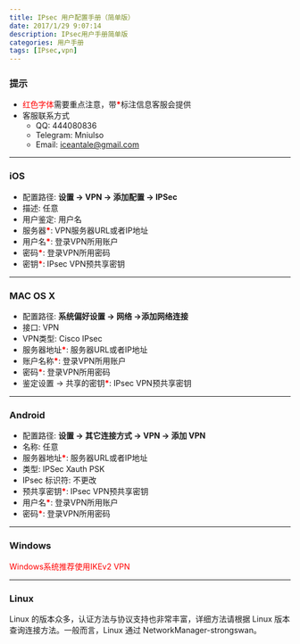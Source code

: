 ```yaml
---
title: IPsec 用户配置手册（简单版）
date: 2017/1/29 9:07:14 
description: IPsec用户手册简单版
categories: 用户手册
tags: [IPsec,vpn]
---
```


### 提示
- <span style="color:red">红色字体</span>需要重点注意，带<span style="color:red">**\***</span>标注信息客服会提供
- 客服联系方式
  - QQ: 444080836
  - Telegram: Mniulso
  - Email: iceantale@gmail.com

---

### iOS
- 配置路径: **设置 -> VPN -> 添加配置 -> IPSec**
- 描述: 任意
- 用户鉴定: 用户名
- 服务器<span style="color:red">**\***</span>: VPN服务器URL或者IP地址
- 用户名<span style="color:red">**\***</span>: 登录VPN所用账户
- 密码<span style="color:red">**\***</span>: 登录VPN所用密码
- 密钥<span style="color:red">**\***</span>: IPsec VPN预共享密钥

----------

### MAC OS X
- 配置路径: **系统偏好设置 -> 网络 ->添加网络连接**
- 接口: VPN
- VPN类型: Cisco IPsec
- 服务器地址<span style="color:red">**\***</span>: 服务器URL或者IP地址
- 账户名称<span style="color:red">**\***</span>: 登录VPN所用账户
- 密码<span style="color:red">**\***</span>: 登录VPN所用密码
- 鉴定设置 -> 共享的密钥<span style="color:red">**\***</span>: IPsec VPN预共享密钥

----------

### Android

- 配置路径: **设置 -> 其它连接方式 -> VPN -> 添加 VPN**
- 名称: 任意
- 服务器地址<span style="color:red">**\***</span>: 服务器URL或者IP地址
- 类型: IPSec Xauth PSK
- IPsec 标识符: 不更改
- 预共享密钥<span style="color:red">**\***</span>: IPsec VPN预共享密钥
- 用户名<span style="color:red">**\***</span>: 登录VPN所用账户
- 密码<span style="color:red">**\***</span>: 登录VPN所用密码

----------

### Windows

<span style="color:red">Windows系统推荐使用IKEv2 VPN<span>

----------

### Linux
Linux 的版本众多，认证方法与协议支持也非常丰富，详细方法请根据 Linux 版本查询连接方法。一般而言，Linux 通过 NetworkManager-strongswan。